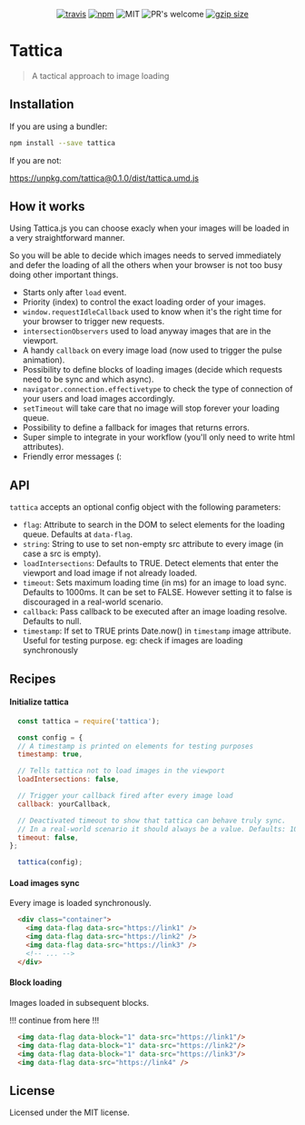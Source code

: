 <p align="center">
  <!-- <br> -->
  <a href="https://travis-ci.org/lucagez/tattica"><img src="https://travis-ci.com/lucagez/tattica.svg?branch=master" alt="travis"></a>
  <a href="https://www.npmjs.org/package/tattica"><img src="https://img.shields.io/npm/v/tattica.svg?style=flat" alt="npm"></a>
  <img src="https://img.shields.io/badge/license-MIT-f1c40f.svg" alt="MIT">
  <img src="https://img.shields.io/badge/PRs-welcome-6574cd.svg" alt="PR's welcome">
  <a href="https://unpkg.com/tattica"><img src="https://img.badgesize.io/https://unpkg.com/tattica/dist/tattica.js?compression=gzip" alt="gzip size"></a>
  <!-- <a href="https://www.npmjs.com/package/tattica"><img src="https://img.shields.io/npm/dt/tattica.svg" alt="downloads" ></a> -->
</p>

# Tattica
> A tactical approach to image loading

## Installation

If you are using a bundler:

```sh
npm install --save tattica
```

If you are not:

<a href="https://unpkg.com/tattica@0.1.0/dist/tattica.umd.js">https://unpkg.com/tattica@0.1.0/dist/tattica.umd.js</a>

## How it works

Using Tattica.js you can choose exacly when your images will be loaded in a very straightforward manner.

So you will be able to decide which images needs to served immediately and defer the loading of all the others when your browser is not too busy doing other important things.

- Starts only after `load` event.
- Priority (index) to control the exact loading order of your images.
- `window.requestIdleCallback` used to know when it's the right time for your browser to trigger new requests.
- `intersectionObservers` used to load anyway images that are in the viewport.
- A handy `callback` on every image load (now used to trigger the pulse animation).
- Possibility to define blocks of loading images (decide which requests need to be sync and which async).
- `navigator.connection.effectivetype` to check the type of connection of your users and load images accordingly.
- `setTimeout` will take care that no image will stop forever your loading queue.
- Possibility to define a fallback for images that returns errors.
- Super simple to integrate in your workflow (you'll only need to write html attributes).
- Friendly error messages (:

## API

`tattica` accepts an optional config object with the following parameters:

- `flag`: Attribute to search in the DOM to select elements for the loading queue. Defaults at `data-flag`.
- `string`: String to use to set non-empty src attribute to every image (in case a src is empty).
- `loadIntersections`: Defaults to TRUE. Detect elements that enter the
viewport and load image if not already loaded.
- `timeout`: Sets maximum loading time (in ms) for an image to load sync. Defaults to 1000ms.
It can be set to FALSE. However setting it to false is discouraged in a real-world scenario.
- `callback`: Pass callback to be executed after an image loading resolve. Defaults to null.
- `timestamp`: If set to TRUE prints Date.now() in `timestamp` image attribute.
Useful for testing purpose. eg: check if images are loading synchronously

## Recipes

#### Initialize tattica

```javascript
  const tattica = require('tattica');

  const config = {
  // A timestamp is printed on elements for testing purposes
  timestamp: true,

  // Tells tattica not to load images in the viewport
  loadIntersections: false,

  // Trigger your callback fired after every image load
  callback: yourCallback,

  // Deactivated timeout to show that tattica can behave truly sync.
  // In a real-world scenario it should always be a value. Defaults: 1000ms
  timeout: false,
};

  tattica(config);

```

#### Load images sync

Every image is loaded synchronously.

```html
  <div class="container">
    <img data-flag data-src="https://link1" />
    <img data-flag data-src="https://link2" />
    <img data-flag data-src="https://link3" />
    <!-- ... -->
  </div>
```

#### Block loading

Images loaded in subsequent blocks.

!!! continue from here !!!

```html
  <img data-flag data-block="1" data-src="https://link1"/>
  <img data-flag data-block="1" data-src="https://link2"/>
  <img data-flag data-block="1" data-src="https://link3"/>
  <img data-flag data-src="https://link4" />
```

## License

Licensed under the MIT license.

